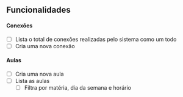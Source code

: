 ## Funcionalidades

#### Conexões

   - [ ] Lista o total de conexões realizadas pelo sistema como um todo <br/>
   - [ ] Cria uma nova conexão <br/>

#### Aulas

   - [ ] Cria uma nova aula <br/>
   - [ ] Lista as aulas <br/>
     - [ ] Filtra por matéria, dia da semana e horário <br/>
